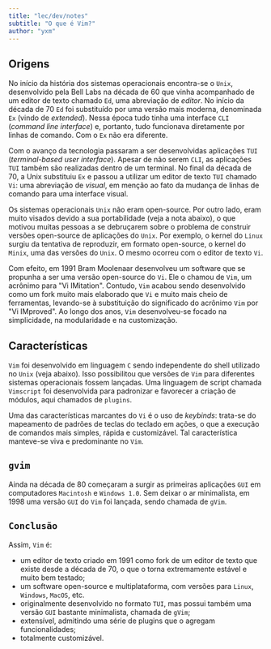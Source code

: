 ```yaml
---
title: "lec/dev/notes"
subtitle: "O que é Vim?"
author: "yxm"
---
```


Origens
----------

No início da história dos sistemas operacionais encontra-se o `Unix`, desenvolvido pela Bell Labs na década de
60 que vinha acompanhado de um editor de texto chamado `Ed`, uma abreviação de *editor*. No início da década
de 70 `Ed` foi substituído por uma versão mais moderna, denominada `Ex` (vindo de *extended*). Nessa época
tudo tinha uma interface `CLI` (*command line interface*) e, portanto, tudo funcionava diretamente por linhas
de comando. Com o `Ex` não era diferente.

Com o avanço da tecnologia passaram a ser desenvolvidas aplicações `TUI` (*terminal-based user interface*).
Apesar de não serem `CLI`, as aplicações `TUI` também são realizadas dentro de um terminal. No final da década
de 70, a Unix substituiu `Ex` e passou a utilizar um editor de texto `TUI` chamado `Vi`: uma abreviação de
*visual*, em menção ao fato da mudança de linhas de comando para uma interface visual.

Os sistemas operacionais `Unix` não eram open-source. Por outro lado, eram muito visados devido
a sua portabilidade (veja a nota abaixo), o que motivou muitas pessoas a se debruçarem sobre o problema
de construir versões open-source de aplicações do `Unix`. Por exemplo, o kernel do `Linux` surgiu da tentativa
de reproduzir, em formato open-source, o kernel do `Minix`, uma das versões do `Unix`. O mesmo ocorreu com o
editor de texto `Vi`.

Com efeito, em 1991 Bram Moolenaar desenvolveu um software que se propunha a ser uma versão open-source do
`Vi`. Ele o chamou de `Vim`, um acrônimo para "Vi IMitation".  Contudo, `Vim` acabou sendo desenvolvido como
um fork muito mais elaborado que `Vi` e muito mais cheio de ferramentas, levando-se à substituição do
significado do acrônimo `Vim` por "Vi IMproved". Ao longo dos anos, `Vim` desenvolveu-se focado na
simplicidade, na modularidade e na customização.

Características
-----------------

`Vim` foi desenvolvido em linguagem `C` sendo independente do shell utilizado no `Unix` (veja abaixo). Isso
possibilitou que versões de `Vim` para diferentes sistemas operacionais fossem lançadas. Uma linguagem de
script chamada `Vimscript` foi desenvolvida para padronizar e favorecer a criação de módulos, aqui chamados de
`plugins`.

Uma das características marcantes do `Vi` é o uso de *keybinds*: trata-se do mapeamento de padrões de teclas
do teclado em ações, o que a execução de comandos mais simples, rápida e customizável. Tal característica
manteve-se viva e predominante no `Vim`.

`gvim`
--------------

Ainda na década de 80 começaram a surgir as primeiras aplicações `GUI` em computadores `Macintosh` e `Windows 1.0`.
Sem deixar o ar minimalista, em 1998 uma versão `GUI` do `Vim` foi lançada, sendo chamada de `gVim`.

`Conclusão`
---------------

Assim, `Vim` é:

* um editor de texto criado em 1991 como fork de um editor de texto que existe desde a década de 70, o que o
  torna extremamente estável e muito bem testado;
* um software open-source e multiplataforma, com versões para `Linux`, `Windows`, `MacOS`, etc.
* originalmente desenvolvido no formato `TUI`, mas possui também uma versão `GUI` bastante minimalista,
  chamada de `gVim`;
* extensível, admitindo uma série de plugins que o agregam funcionalidades;
* totalmente customizável.
